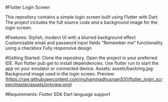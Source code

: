 #Flutter Login Screen

This repository contains a simple login screen built using Flutter with Dart. The project includes the full source code and a background image for the login screen.

#Features:
Stylish, modern UI with a blurred background effect
Customizable email and password input fields
"Remember me" functionality using a checkbox
Fully responsive design

#Getting Started:
Clone the repository.
Open the project in your preferred IDE.
Run flutter pub get to install dependencies.
Use flutter run to start the app on your emulator or connected device.
Assets:
assets/backimg.jpg: Background image used in the login screen.
Preview:
(https://raw.githubusercontent.com/muhammadhusnain531/flutter_login_screen/master/assets/preview.png)

#Requirements:
Flutter SDK
Dart language support
